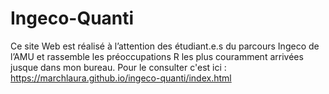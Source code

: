 # Ingeco-Quanti

Ce site Web est réalisé à l’attention des étudiant.e.s du parcours Ingeco de l’AMU et rassemble les préoccupations R les plus couramment arrivées jusque dans mon bureau.
Pour le consulter c'est ici : https://marchlaura.github.io/ingeco-quanti/index.html